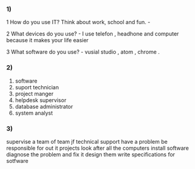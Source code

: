 ### 1)

1 How do you use IT? Think about work, school and fun. - 

2 What devices do you use? - I use telefon , headhone and computer because it makes your life easier

3 What software do you use? - vusial studio , atom , chrome .

### 2)

1) software
2) suport technician
3) project manger
4) helpdesk supervisor
5) database administrator
6) system analyst 

### 3)

supervise a team of team jf technical support
have a problem
be responsible for out it projects
look after all the computers 
install software
diagnose the problem and fix it 
design them
write specifications for sotfware
